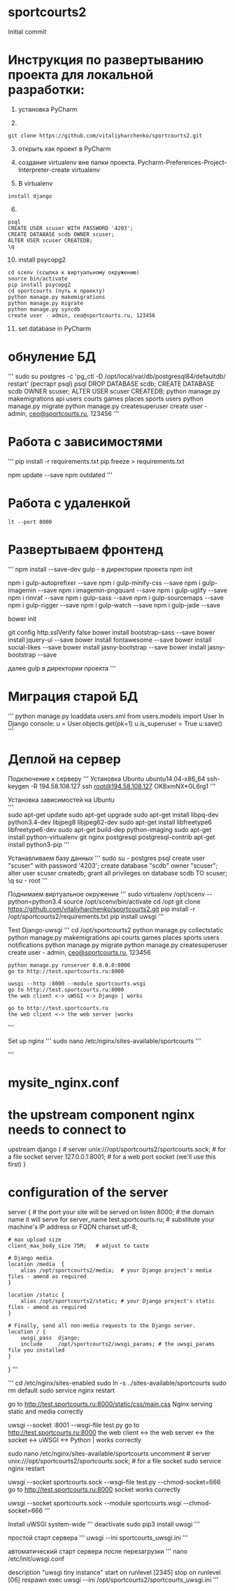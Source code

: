 # sportcourts2

Initial commit

# Инструкция по развертыванию проекта для локальной разработки:

1) установка PyCharm

2) 
```
git clone https://github.com/vitaliyharchenko/sportcourts2.git
```

3) открыть как проект в PyCharm

4) создание virtualenv вне папки проекта. Pycharm-Preferences-Project-Interpreter-create virtualenv

5) В virtualenv 

```
install django
```

6)
```
psql
CREATE USER scuser WITH PASSWORD '4203';
CREATE DATABASE scdb OWNER scuser;
ALTER USER scuser CREATEDB;
\q
```

10) install psycopg2

```
cd scenv (ссылка к виртуальному окружению)
source bin/activate
pip install psycopg2
cd sportcourts (путь к проекту)
python manage.py makemigrations
python manage.py migrate
python manage.py syncdb
create user - admin, ceo@sportcourts.ru, 123456
```

11) set database in PyCharm

# обнуление БД

'''
sudo su postgres -c 'pg_ctl -D /opt/local/var/db/postgresql84/defaultdb/ restart' (рестарт psql)
psql
DROP DATABASE scdb;
CREATE DATABASE scdb OWNER scuser;
ALTER USER scuser CREATEDB;
python manage.py makemigrations api users courts games places sports users
python manage.py migrate
python manage.py createsuperuser
create user - admin, ceo@sportcourts.ru, 123456
'''


# Работа с зависимостями
'''
pip install -r requirements.txt
pip freeze > requirements.txt

npm update --save
npm outdated
'''

# Работа с удаленкой #
```
lt --port 8000
```

# Развертываем фронтенд #
'''
npm install --save-dev gulp - в директории проекта
npm init

npm i gulp-autoprefixer --save
npm i gulp-minify-css --save
npm i gulp-imagemin --save
npm i imagemin-pngquant --save
npm i gulp-uglify --save
npm i rimraf --save
npm i gulp-sass --save
npm i gulp-sourcemaps --save
npm i gulp-rigger --save
npm i gulp-watch --save
npm i gulp-jade --save

bower init

git config http.sslVerify false
bower install bootstrap-sass --save
bower install jquery-ui --save
bower install fontawesome --save
bower install social-likes --save
bower install jasny-bootstrap --save
bower install jasny-bootstrap --save

далее gulp в директории проекта
'''

# Миграция старой БД

'''
python manage.py loaddata users.xml
from users.models import User
In Django console:
u = User.objects.get(pk=1)
u.is_superuser = True
u.save()
'''


# Деплой на сервер

Подключение к серверу
'''
    Установка Ubuntu ubuntu14.04-x86_64
    ssh-keygen -R 194.58.108.127
    ssh root@194.58.108.127
    OKBxmNX*GL6rg1
'''

    
Установка зависимостей на Ubuntu    
'''    
    sudo apt-get update
    sudo apt-get upgrade
    sudo apt-get install libpq-dev python3.4-dev libjpeg8 libjpeg62-dev
    sudo apt-get install libfreetype6 libfreetype6-dev
    sudo apt-get build-dep python-imaging
    sudo apt-get install python-virtualenv git nginx postgresql postgresql-contrib
    apt-get install python3-pip
'''

Устанавливаем базу данных
'''
    sudo su - postgres
    psql
    create user "scuser" with password '4203';
    create database "scdb" owner "scuser";
    alter user scuser createdb;
    grant all privileges on database scdb TO scuser;
    \q
    su - root
'''


Поднимаем виртуальное окружение
'''
    sudo virtualenv /opt/scenv --python=python3.4
    source /opt/scenv/bin/activate
    cd /opt
    git clone https://github.com/vitaliyharchenko/sportcourts2.git
    pip install -r /opt/sportcourts2/requirements.txt
    pip install uwsgi
'''

Test Django-uwsgi
'''
    cd /opt/sportcourts2
    python manage.py collectstatic
    python manage.py makemigrations api courts games places sports users notifications
    python manage.py migrate
    python manage.py createsuperuser
    create user - admin, ceo@sportcourts.ru, 123456
    
    python manage.py runserver 0.0.0.0:8000
    go to http://test.sportcourts.ru:8000
    
    uwsgi --http :8000 --module sportcourts.wsgi
    go to http://test.sportcourts.ru:8000
    the web client <-> uWSGI <-> Django | works
    
    go to http://test.sportcourts.ru
    the web client <-> the web server |works
'''

Set up nginx
'''
sudo nano /etc/nginx/sites-available/sportcourts
'''

'''
# mysite_nginx.conf

# the upstream component nginx needs to connect to
upstream django {
    # server unix:///opt/sportcourts2/sportcourts.sock; # for a file socket
    server 127.0.0.1:8001; # for a web port socket (we'll use this first)
}

# configuration of the server
server {
    # the port your site will be served on
    listen      8000;
    # the domain name it will serve for
    server_name test.sportcourts.ru; # substitute your machine's IP address or FQDN
    charset     utf-8;

    # max upload size
    client_max_body_size 75M;   # adjust to taste

    # Django media
    location /media  {
        alias /opt/sportcourts2/media;  # your Django project's media files - amend as required
    }

    location /static {
        alias /opt/sportcourts2/static; # your Django project's static files - amend as required
    }

    # Finally, send all non-media requests to the Django server.
    location / {
        uwsgi_pass  django;
        include     /opt/sportcourts2/uwsgi_params; # the uwsgi_params file you installed
    }
}
'''

'''
cd /etc/nginx/sites-enabled
sudo ln -s ../sites-available/sportcourts
sudo rm default
sudo service nginx restart

go to http://test.sportcourts.ru:8000/static/css/main.css
Nginx serving static and media correctly

uwsgi --socket :8001 --wsgi-file test.py
go to http://test.sportcourts.ru:8000
the web client <-> the web server <-> the socket <-> uWSGI <-> Python | works correctly

sudo nano /etc/nginx/sites-available/sportcourts
uncomment # server unix:///opt/sportcourts2/sportcourts.sock; # for a file socket
sudo service nginx restart

uwsgi --socket sportcourts.sock --wsgi-file test.py --chmod-socket=666
go to http://test.sportcourts.ru:8000
socket works correctly

uwsgi --socket sportcourts.sock --module sportcourts.wsgi --chmod-socket=666
'''

Install uWSGI system-wide
'''
deactivate
sudo pip3 install uwsgi
'''

простой старт сервера
'''
uwsgi --ini sportcourts_uwsgi.ini
'''

автоматический старт сервера после перезагрузки
'''
nano /etc/init/uwsgi.conf

description "uwsgi tiny instance"
start on runlevel [2345]
stop on runlevel [06]
respawn
exec uwsgi --ini /opt/sportcourts2/sportcourts_uwsgi.ini
'''
